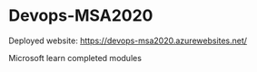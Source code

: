 # Devops-MSA2020

Deployed website: https://devops-msa2020.azurewebsites.net/

Microsoft learn completed modules
